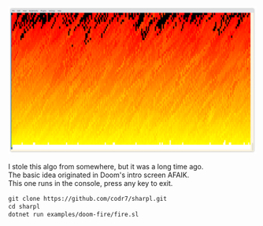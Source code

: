 ![Screenshot](screenshot.png)

I stole this algo from somewhere, but it was a long time ago.<br/>
The basic idea originated in Doom's intro screen AFAIK.<br/>
This one runs in the console, press any key to exit.

```
git clone https://github.com/codr7/sharpl.git
cd sharpl
dotnet run examples/doom-fire/fire.sl
```